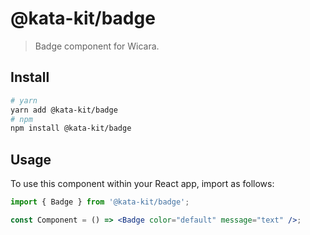 # @kata-kit/badge

> Badge component for Wicara.

## Install

```sh
# yarn
yarn add @kata-kit/badge
# npm
npm install @kata-kit/badge
```

## Usage

To use this component within your React app, import as follows:

```jsx
import { Badge } from '@kata-kit/badge';

const Component = () => <Badge color="default" message="text" />;
```
